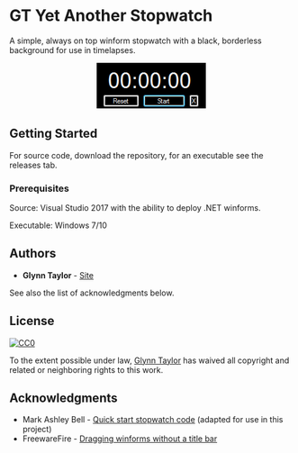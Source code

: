 # GT Yet Another Stopwatch

A simple, always on top winform stopwatch with a black, borderless background for use in timelapses.

<p align="center">
	<img width="194" height="81" src="https://raw.githubusercontent.com/glynn-taylor/GT-Yet-Another-Stopwatch/master/preview.png">
</p>

## Getting Started

For source code, download the repository, for an executable see the releases tab.

### Prerequisites

Source:
Visual Studio 2017 with the ability to deploy .NET winforms.

Executable:
Windows 7/10

## Authors

* **Glynn Taylor** - [Site](www.glynntaylor.co.uk)

See also the list of acknowledgments below.

## License

[![CC0](https://licensebuttons.net/p/zero/1.0/88x31.png)](https://creativecommons.org/publicdomain/zero/1.0/)

To the extent possible under law, [Glynn Taylor](http://www.glynntaylor.co.uk) has waived all copyright and related or neighboring rights to this work.

## Acknowledgments

* Mark Ashley Bell - [Quick start stopwatch code](https://markb.co.uk/creating-a-simple-stopwatchtimer-application-with-c-windows-forms.html) (adapted for use in this project)
* FreewareFire - [Dragging winforms without a title bar](https://www.codeproject.com/Articles/11114/Move-window-form-without-Titlebar-in-C)